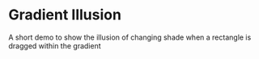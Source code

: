 # Gradient Illusion
A short demo to show the illusion of changing shade when a rectangle is dragged within the gradient

